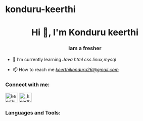# konduru-keerthi
<h1 align="center">Hi 👋, I'm Konduru keerthi</h1>
<h3 align="center">Iam a fresher</h3>

- 🌱 I’m currently learning *Java html css linux,mysql*

- 📫 How to reach me *keerthikonduru26@gmail.com*

<h3 align="left">Connect with me:</h3>
<p align="left">
<a href="https://linkedin.com/in/keerthi varma" target="blank"><img align="center" src="https://raw.githubusercontent.com/rahuldkjain/github-profile-readme-generator/master/src/images/icons/Social/linked-in-alt.svg" alt="keerthi varma" height="30" width="40" /></a>
<a href="https://instagram.com/_keerthy_varma" target="blank"><img align="center" src="https://raw.githubusercontent.com/rahuldkjain/github-profile-readme-generator/master/src/images/icons/Social/instagram.svg" alt="_keerthy_varma" height="30" width="40" /></a>
</p>

<h3 align="left">Languages and Tools:</h3>
<p align="left"> <a href="https://aws.amazon.com" target="_blank" rel="noreferrer"
